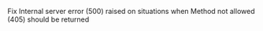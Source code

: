 Fix Internal server error (500) raised on situations when Method not allowed (405) should be returned
